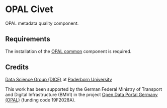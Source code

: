 # OPAL Civet

OPAL metadata quality component.

## Requirements

The installation of the [OPAL common](https://github.com/projekt-opal/common) component is required.

## Credits

[Data Science Group (DICE)](https://dice-research.org/) at [Paderborn University](https://www.uni-paderborn.de/)

This work has been supported by the German Federal Ministry of Transport and Digital Infrastructure (BMVI) in the project [Open Data Portal Germany (OPAL)](http://projekt-opal.de/) (funding code 19F2028A).
  
